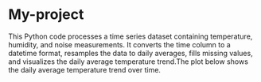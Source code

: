 # My-project
This Python code processes a time series dataset containing temperature, humidity, and noise measurements.
It converts the time column to a datetime format, resamples the data to daily averages, fills missing values,
and visualizes the daily average temperature trend.The plot below shows the daily average temperature trend over time.
